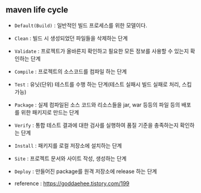 ## maven life cycle

- `Default(Build)` : 일반적인 빌드 프로세스를 위한 모델이다.
- `Clean` : 빌드 시 생성되었던 파일들을 삭제하는 단계
- `Validate` : 프로젝트가 올바른지 확인하고 필요한 모든 정보를 사용할 수 있는지 확인하는 단계
- `Compile` : 프로젝트의 소스코드를 컴파일 하는 단계
- `Test` : 유닛(단위) 테스트를 수행 하는 단계(테스트 실패시 빌드 실패로 처리, 스킵 가능)
- `Package` : 실제 컴파일된 소스 코드와 리소스들을 jar, war 등등의 파일 등의 배포를 위한 패키지로 만드는 단계
- `Verify` : 통합 테스트 결과에 대한 검사를 실행하여 품질 기준을 충족하는지 확인하는 단계
- `Install` : 패키지를 로컬 저장소에 설치하는 단계
- `Site` : 프로젝트 문서와 사이트 작성, 생성하는 단계
- `Deploy` : 만들어진 package를 원격 저장소에 release 하는 단계

- reference : https://goddaehee.tistory.com/199
